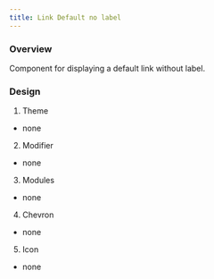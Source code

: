 ```yaml
---
title: Link Default no label
---
```

### Overview
  Component for displaying a default link without label.
### Design

1. Theme
 * none
2. Modifier
 * none
3. Modules
 * none
4. Chevron
 * none
5. Icon
 * none
